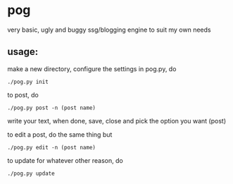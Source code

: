 # pog
very basic, ugly and buggy ssg/blogging engine to suit my own needs

## usage:
make a new directory, configure the settings in pog.py, do
```
./pog.py init
```
to post, do
```
./pog.py post -n (post name)
```
write your text, when done, save, close and pick the option you want (post)

to edit a post, do the same thing but
```
./pog.py edit -n (post name)
```

to update for whatever other reason, do
```
./pog.py update
```
